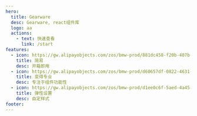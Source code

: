 ```yaml
---
hero:
  title: Gearware
  desc: Gearware, react组件库
  logo: aa
  actions:
    - text: 快速查看
      link: /start
features:
  - icon: https://gw.alipayobjects.com/zos/bmw-prod/881dc458-f20b-407b-947a-95104b5ec82b/k79dm8ih_w144_h144.png
    title: 简易
    desc: 开箱即用
  - icon: https://gw.alipayobjects.com/zos/bmw-prod/d60657df-0822-4631-9d7c-e7a869c2f21c/k79dmz3q_w126_h126.png
    title: 变得专业
    desc: 专注于组件功能性
  - icon: https://gw.alipayobjects.com/zos/bmw-prod/d1ee0c6f-5aed-4a45-a507-339a4bfe076c/k7bjsocq_w144_h144.png
    title: 弹性设置
    desc: 自定样式
footer:
---
```

